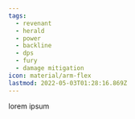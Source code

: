 ```yaml
---
tags:
  - revenant
  - herald
  - power
  - backline
  - dps
  - fury
  - damage mitigation
icon: material/arm-flex
lastmod: 2022-05-03T01:28:16.869Z
---
```

lorem ipsum